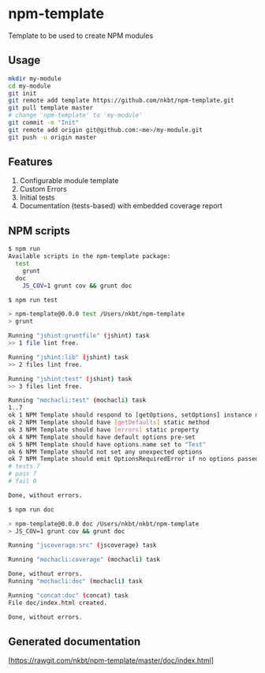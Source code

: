 npm-template
=================

Template to be used to create NPM modules

## Usage

```bash
mkdir my-module
cd my-module
git init
git remote add template https://github.com/nkbt/npm-template.git
git pull template master
# change 'npm-template' to 'my-module'
git commit -m "Init"
git remote add origin git@github.com:<me>/my-module.git
git push -u origin master
```

## Features

1. Configurable module template
1. Custom Errors
1. Initial tests
1. Documentation (tests-based) with embedded coverage report


## NPM scripts

```bash
$ npm run
Available scripts in the npm-template package:
  test
    grunt
  doc
    JS_COV=1 grunt cov && grunt doc

```

```bash
$ npm run test

> npm-template@0.0.0 test /Users/nkbt/npm-template
> grunt

Running "jshint:gruntfile" (jshint) task
>> 1 file lint free.

Running "jshint:lib" (jshint) task
>> 2 files lint free.

Running "jshint:test" (jshint) task
>> 3 files lint free.

Running "mochacli:test" (mochacli) task
1..7
ok 1 NPM Template should respond to [getOptions, setOptions] instance methods
ok 2 NPM Template should have [getDefaults] static method
ok 3 NPM Template should have [errors] static property
ok 4 NPM Template should have default options pre-set
ok 5 NPM Template should have options.name set to "Test"
ok 6 NPM Template should not set any unexpected options
ok 7 NPM Template should emit OptionsRequiredError if no options passed
# tests 7
# pass 7
# fail 0

Done, without errors.
```

```bash
$ npm run doc

> npm-template@0.0.0 doc /Users/nkbt/nkbt/npm-template
> JS_COV=1 grunt cov && grunt doc

Running "jscoverage:src" (jscoverage) task

Running "mochacli:coverage" (mochacli) task

Done, without errors.
Running "mochacli:doc" (mochacli) task

Running "concat:doc" (concat) task
File doc/index.html created.

Done, without errors.
```

## Generated documentation

[https://rawgit.com/nkbt/npm-template/master/doc/index.html]